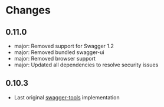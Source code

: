 # Changes

## 0.11.0
* major: Removed support for Swagger 1.2
* major: Removed bundled swagger-ui
* major: Removed browser support
* major: Updated all dependencies to resolve security issues

## 0.10.3

* Last original [swagger-tools](https://github.com/apigee-127/swagger-tools/blob/master/package.json) implementation
